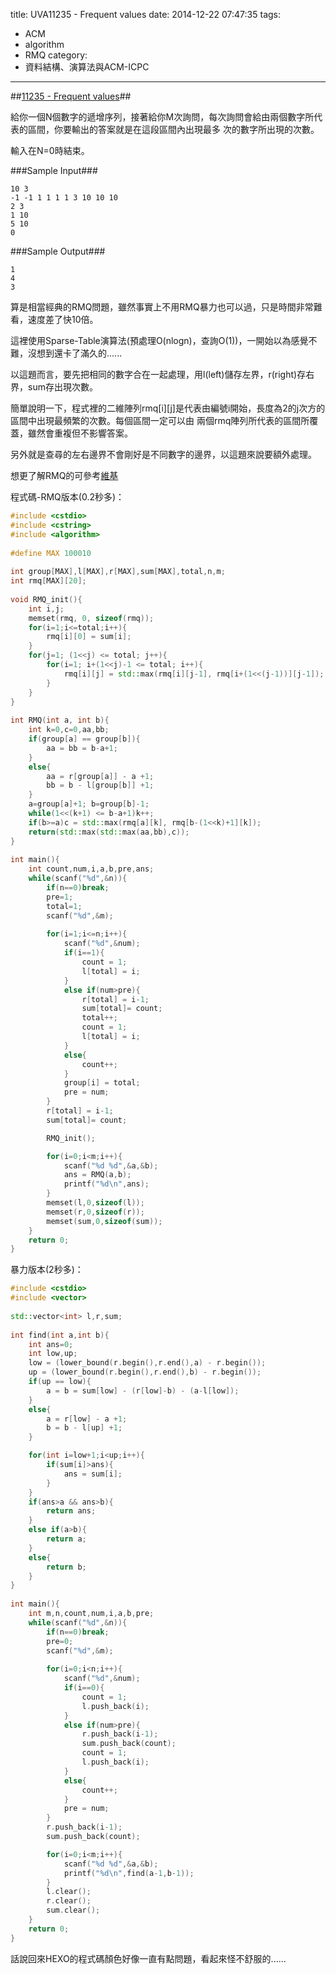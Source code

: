 title: UVA11235 - Frequent values
date: 2014-12-22 07:47:35
tags:
- ACM
- algorithm
- RMQ
category:
- 資料結構、演算法與ACM-ICPC
---

##[11235 - Frequent values](http://uva.onlinejudge.org/index.php?option=onlinejudge&page=show_problem&problem=2176)##

給你一個N個數字的遞增序列，接著給你M次詢問，每次詢問會給由兩個數字所代表的區間，你要輸出的答案就是在這段區間內出現最多
次的數字所出現的次數。

<!--more-->
輸入在N=0時結束。

###Sample Input###

```
10 3
-1 -1 1 1 1 1 3 10 10 10
2 3
1 10
5 10
0
```

###Sample Output###

```
1
4
3
```

算是相當經典的RMQ問題，雖然事實上不用RMQ暴力也可以過，只是時間非常難看，速度差了快10倍。

這裡使用Sparse-Table演算法(預處理O(nlogn)，查詢O(1))，一開始以為感覺不難，沒想到還卡了滿久的......

以這題而言，要先把相同的數字合在一起處理，用l(left)儲存左界，r(right)存右界，sum存出現次數。

簡單說明一下，程式裡的二維陣列rmq[i][j]是代表由編號i開始，長度為2的j次方的區間中出現最頻繁的次數。每個區間一定可以由
兩個rmq陣列所代表的區間所覆蓋，雖然會重複但不影響答案。

另外就是查尋的左右邊界不會剛好是不同數字的邊界，以這題來說要額外處理。

想更了解RMQ的可參考[維基](http://zh.wikipedia.org/wiki/%E8%8C%83%E5%9B%B4%E6%9C%80%E5%80%BC%E6%9F%A5%E8%AF%A2)

程式碼-RMQ版本(0.2秒多)：
```c++
#include <cstdio>
#include <cstring>
#include <algorithm>
 
#define MAX 100010
 
int group[MAX],l[MAX],r[MAX],sum[MAX],total,n,m;
int rmq[MAX][20];
 
void RMQ_init(){
	int i,j;
	memset(rmq, 0, sizeof(rmq));  
	for(i=1;i<=total;i++){
		rmq[i][0] = sum[i];
	}
	for(j=1; (1<<j) <= total; j++){
		for(i=1; i+(1<<j)-1 <= total; i++){
			rmq[i][j] = std::max(rmq[i][j-1], rmq[i+(1<<(j-1))][j-1]);  
		}
	}
}
 
int RMQ(int a, int b){
	int k=0,c=0,aa,bb;
	if(group[a] == group[b]){
		aa = bb = b-a+1;
	}
	else{
		aa = r[group[a]] - a +1;
		bb = b - l[group[b]] +1;
	}
	a=group[a]+1; b=group[b]-1;
	while(1<<(k+1) <= b-a+1)k++;
	if(b>=a)c = std::max(rmq[a][k], rmq[b-(1<<k)+1][k]);
	return(std::max(std::max(aa,bb),c));
}
 
int main(){
	int count,num,i,a,b,pre,ans;
	while(scanf("%d",&n)){
		if(n==0)break;
		pre=1;
		total=1;
		scanf("%d",&m);
		
		for(i=1;i<=n;i++){
			scanf("%d",&num);
			if(i==1){
				count = 1;
				l[total] = i;
			}
			else if(num>pre){
				r[total] = i-1;
				sum[total]= count;
				total++;
				count = 1;
				l[total] = i;
			}
			else{
				count++;
			}
			group[i] = total;
			pre = num;
		}
		r[total] = i-1;
		sum[total]= count;

		RMQ_init();

		for(i=0;i<m;i++){
			scanf("%d %d",&a,&b);
			ans = RMQ(a,b);
			printf("%d\n",ans);
		}
		memset(l,0,sizeof(l));
		memset(r,0,sizeof(r));
		memset(sum,0,sizeof(sum));
	}
	return 0;
}
```
暴力版本(2秒多)：

```c++
#include <cstdio>
#include <vector>
 
std::vector<int> l,r,sum;
 
int find(int a,int b){
	int ans=0;
	int low,up;
	low = (lower_bound(r.begin(),r.end(),a) - r.begin());
	up = (lower_bound(r.begin(),r.end(),b) - r.begin());
	if(up == low){
		a = b = sum[low] - (r[low]-b) - (a-l[low]);
	}
	else{
		a = r[low] - a +1;
		b = b - l[up] +1;
	}

	for(int i=low+1;i<up;i++){
		if(sum[i]>ans){
			ans = sum[i];
		}
	}
	if(ans>a && ans>b){
		return ans;
	}
	else if(a>b){
		return a;
	}
	else{
		return b;
	}
}
 
int main(){
	int m,n,count,num,i,a,b,pre;
	while(scanf("%d",&n)){
		if(n==0)break;
		pre=0;
		scanf("%d",&m);
		
		for(i=0;i<n;i++){
			scanf("%d",&num);
			if(i==0){
				count = 1;
				l.push_back(i);
			}
			else if(num>pre){
				r.push_back(i-1);
				sum.push_back(count);
				count = 1;
				l.push_back(i);
			}
			else{
				count++;
			}
			pre = num;
		}
		r.push_back(i-1);
		sum.push_back(count);

		for(i=0;i<m;i++){
			scanf("%d %d",&a,&b);
			printf("%d\n",find(a-1,b-1));
		}
		l.clear();
		r.clear();
		sum.clear();
	}
	return 0;
}
```
話說回來HEXO的程式碼顏色好像一直有點問題，看起來怪不舒服的......